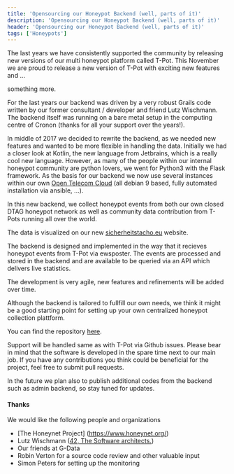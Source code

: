 ```yaml
---
title: 'Opensourcing our Honeypot Backend (well, parts of it)'
description: 'Opensourcing our Honeypot Backend (well, parts of it)'
header: 'Opensourcing our Honeypot Backend (well, parts of it)'
tags: ['Honeypots']
---
```


The last years we have consistently supported the community by releasing new versions of our multi honeypot platform called T-Pot. This November we are
proud to release a new version of T-Pot with exciting new features and ...

something more.

<!--more-->

For the last years our backend was driven by a very robust Grails code written by our former consultant / developer and friend Lutz Wischmann. The backend itself was running on a bare metal setup in the computing centre of Cronon (thanks for all your support over the years!).

In middle of 2017 we decided to rewrite the backend, as we needed new features and wanted to be more flexible in handling the data. Initially we had a closer look at Kotlin, the new language from Jetbrains, which is a really cool new language. However, as many of the people within our internal honeypot community are python lovers, we went for Python3 with the Flask framework. As the basis for our backend we now use several instances within our own [Open Telecom Cloud](https://cloud.telekom.de/en/infrastructure/open-telekom-cloud/) (all debian 9 based, fully automated installation via ansible, ...). 

In this new backend, we collect honeypot events from both our own closed DTAG honeypot network as well as community data contribution from T-Pots running all over the world. 

The data is visualized on our new [sicherheitstacho.eu](http://community.sicherheitstacho.eu) website.

The backend is designed and implemented in the way that it recieves honeypot events from T-Pot via ewsposter. The events are processed and stored in the backend and are available to be queried via an API which delivers live statistics.

The development is very agile, new features and refinements will be added over time. 

Although the backend is tailored to fullfill our own needs, we think it might be a good starting point for setting up your own centralized honeypot collection plattform.  

You can find the repository [here](https://github.com/dtag-dev-sec/PEBA).

Support will be handled same as with T-Pot via Github issues. Please bear in mind that the software is developed in the spare time next to our main job. If you have any contributions you think could be beneficial for the project, feel free to submit pull requests.

In the future we plan also to publish additional codes from the backend such as admin backend, so stay tuned for updates.

#### Thanks ####

We would like the following people and organizations

* [The Honeynet Project] (https://www.honeynet.org/)
* Lutz Wischmann ([42, The Software architects.](http://www.software-architects.de/))
* Our friends at G-Data
* Robin Verton for a source code review and other valuable input
* Simon Peters for setting up the monitoring
